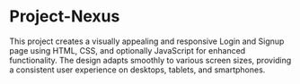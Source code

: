 # Project-Nexus
This project creates a visually appealing and responsive Login and Signup page using HTML, CSS, and optionally JavaScript for enhanced functionality. The design adapts smoothly to various screen sizes, providing a consistent user experience on desktops, tablets, and smartphones.
